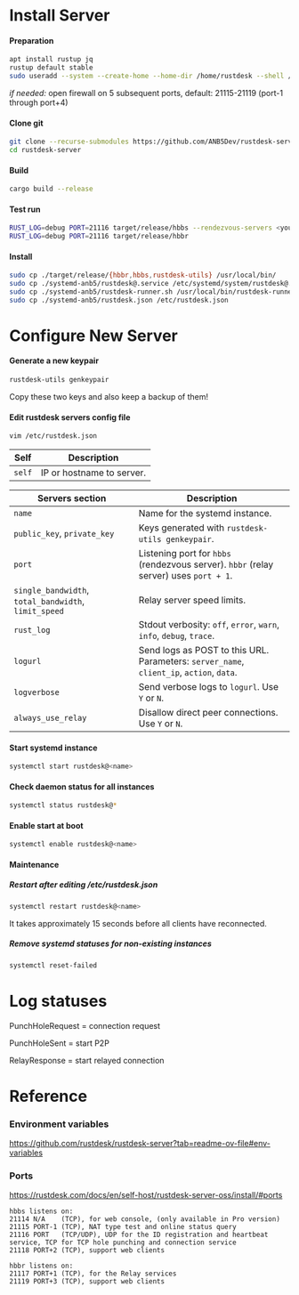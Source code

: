 # Install Server

#### Preparation
```bash
apt install rustup jq
rustup default stable
sudo useradd --system --create-home --home-dir /home/rustdesk --shell /usr/bin/bash rustdesk
```
*if needed:* open firewall on 5 subsequent ports, default: 21115-21119 (port-1 through port+4)

#### Clone git
```bash
git clone --recurse-submodules https://github.com/ANB5Dev/rustdesk-server.git
cd rustdesk-server
```

#### Build
```bash
cargo build --release
```

#### Test run
```bash
RUST_LOG=debug PORT=21116 target/release/hbbs --rendezvous-servers <your IP or hostname>:21116 --relay-servers <your IP or hostname>:21117
RUST_LOG=debug PORT=21116 target/release/hbbr
```

#### Install
```bash
sudo cp ./target/release/{hbbr,hbbs,rustdesk-utils} /usr/local/bin/
sudo cp ./systemd-anb5/rustdesk@.service /etc/systemd/system/rustdesk@.service
sudo cp ./systemd-anb5/rustdesk-runner.sh /usr/local/bin/rustdesk-runner.sh
sudo cp ./systemd-anb5/rustdesk.json /etc/rustdesk.json
```

# Configure New Server

#### Generate a new keypair
```bash
rustdesk-utils genkeypair
```
Copy these two keys and also keep a backup of them!

#### Edit rustdesk servers config file
```bash
vim /etc/rustdesk.json
```
| Self                               | Description |
|------------------------------------|-------------|
| `self`                             | IP or hostname to server. |

| Servers section                    | Description |
|------------------------------------|-------------|
| `name`                             | Name for the systemd instance. |
| `public_key`, `private_key`        | Keys generated with `rustdesk-utils genkeypair`. |
| `port`                             | Listening port for `hbbs` (rendezvous server). `hbbr` (relay server) uses `port + 1`. |
| `single_bandwidth`, `total_bandwidth`, `limit_speed` | Relay server speed limits. |
| `rust_log`                         | Stdout verbosity: `off`, `error`, `warn`, `info`, `debug`, `trace`. |
| `logurl`                           | Send logs as POST to this URL. Parameters: `server_name`, `client_ip`, `action`, `data`. |
| `logverbose`                       | Send verbose logs to `logurl`. Use `Y` or `N`. |
| `always_use_relay`                 | Disallow direct peer connections. Use `Y` or `N`. |

#### Start systemd instance
```bash
systemctl start rustdesk@<name>
```

#### Check daemon status for all instances
```bash
systemctl status rustdesk@*
```

#### Enable start at boot
```bash
systemctl enable rustdesk@<name>
```

#### Maintenance

##### Restart after editing /etc/rustdesk.json
```bash
systemctl restart rustdesk@<name>
```
It takes approximately 15 seconds before all clients have reconnected.

##### Remove systemd statuses for non-existing instances
```bash
systemctl reset-failed
```

# Log statuses

PunchHoleRequest = connection request

PunchHoleSent = start P2P

RelayResponse = start relayed connection

# Reference

### Environment variables
https://github.com/rustdesk/rustdesk-server?tab=readme-ov-file#env-variables

### Ports
https://rustdesk.com/docs/en/self-host/rustdesk-server-oss/install/#ports

	hbbs listens on:
	21114 N/A    (TCP), for web console, (only available in Pro version)
	21115 PORT-1 (TCP), NAT type test and online status query
	21116 PORT   (TCP/UDP), UDP for the ID registration and heartbeat service, TCP for TCP hole punching and connection service
	21118 PORT+2 (TCP), support web clients

	hbbr listens on:
	21117 PORT+1 (TCP), for the Relay services
	21119 PORT+3 (TCP), support web clients

<!--
# Outdated / backup

sudo chown -R rustdesk:rustdesk /home/rustdesk /etc/rustdesk.json /usr/local/bin/rustdesk-runner.sh
sudo chmod 750 /usr/local/bin/rustdesk-runner.sh

## link to our fork of hbb_common
cd libs/hbb_common
git remote set-url origin https://github.com/ANB5Dev/hbb_common.git
cd ../..
git config -f .gitmodules submodule.libs/hbb_common.url https://github.com/ANB5Dev/hbb_common
git submodule update --remote libs/hbb_common
git add .gitmodules libs/hbb_common
git commit -m "Updated hbb_common submodule to forked version"
git push origin master
-->
